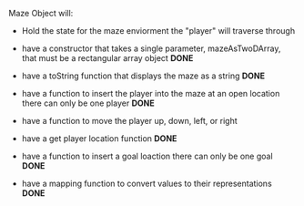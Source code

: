 Maze Object will:

- Hold the state for the maze enviorment the "player" will traverse through

- have a constructor that takes a single parameter, mazeAsTwoDArray, that must be a rectangular array object **DONE**

- have a toString function that displays the maze as a string **DONE**

- have a function to insert the player into the maze at an open location there can only be one player **DONE**

- have a function to move the player up, down, left, or right

- have a get player location function **DONE**

- have a function to insert a goal loaction there can only be one goal **DONE**

- have a mapping function to convert values to their representations **DONE** 
